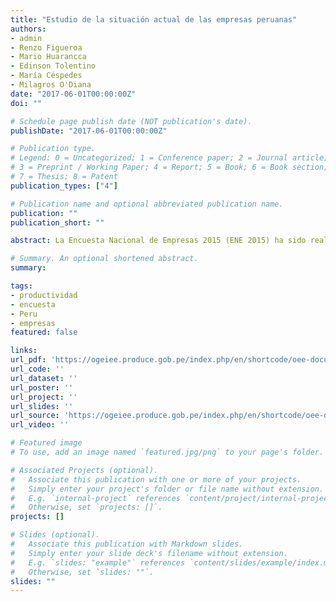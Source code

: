 ```yaml
---
title: "Estudio de la situación actual de las empresas peruanas"
authors:
- admin
- Renzo Figueroa
- Mario Huarancca
- Edinson Tolentino
- María Céspedes
- Milagros O'Diana
date: "2017-06-01T00:00:00Z"
doi: ""

# Schedule page publish date (NOT publication's date).
publishDate: "2017-06-01T00:00:00Z"

# Publication type.
# Legend: 0 = Uncategorized; 1 = Conference paper; 2 = Journal article;
# 3 = Preprint / Working Paper; 4 = Report; 5 = Book; 6 = Book section;
# 7 = Thesis; 8 = Patent
publication_types: ["4"]

# Publication name and optional abbreviated publication name.
publication: ""
publication_short: ""

abstract: La Encuesta Nacional de Empresas 2015 (ENE 2015) ha sido realizada por el Ministerio de la Producción (PRODUCE) en cooperación con el Instituto Nacional de Estadística e Informática (INEI). El objetivo principal de esta encuesta es evidenciar y medir diferentes características de las unidades productivas con respecto a su organización, uso de tecnologías, acceso a insumos, comercialización, calidad en los procesos, capacitación, financiamiento, entre otras variables que se relacionan con los niveles de productividad y competitividad de las empresas. Los principales resultados de la encuesta evidencian las dificultades que enfrentan las empresas para su crecimiento y especialización que no permiten mejorar su productividad y mostrarse más competitivas a nivel local e internacional. Los principales problemas se encuentran en el difícil acceso al financiamiento, la baja penetración de tecnologías de la información y la comunicación (TIC), la falta de planificación y perfeccionamiento de los procesos productivos, la baja inversión en las certificaciones, entre otros. Estos problemas afectan, principalmente, a la micro y pequeña empresa (MYPE).

# Summary. An optional shortened abstract.
summary: 

tags:
- productividad
- encuesta
- Peru
- empresas
featured: false

links:
url_pdf: 'https://ogeiee.produce.gob.pe/index.php/en/shortcode/oee-documentos-publicaciones/publicaciones-anuales/item/download/156_8d5a12d25051f8a364722f045f08a206'
url_code: ''
url_dataset: ''
url_poster: ''
url_project: ''
url_slides: ''
url_source: 'https://ogeiee.produce.gob.pe/index.php/en/shortcode/oee-documentos-publicaciones/publicaciones-anuales/item/790-estudio-de-la-situacion-actual-de-las-empresas-peruana'
url_video: ''

# Featured image
# To use, add an image named `featured.jpg/png` to your page's folder. 

# Associated Projects (optional).
#   Associate this publication with one or more of your projects.
#   Simply enter your project's folder or file name without extension.
#   E.g. `internal-project` references `content/project/internal-project/index.md`.
#   Otherwise, set `projects: []`.
projects: []

# Slides (optional).
#   Associate this publication with Markdown slides.
#   Simply enter your slide deck's filename without extension.
#   E.g. `slides: "example"` references `content/slides/example/index.md`.
#   Otherwise, set `slides: ""`.
slides: ""
---
```

